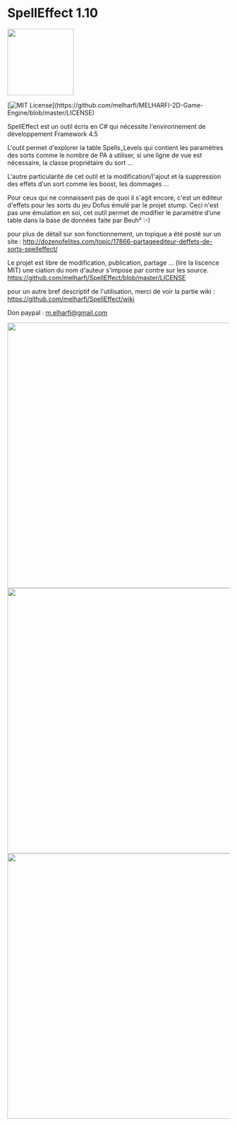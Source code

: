 # SpellEffect 1.10

<img src="SpellEffect/Resources/159.ico" width = "150">

[![MIT License](https://img.shields.io/apm/l/atomic-design-ui.svg?)](https://github.com/melharfi/MELHARFI-2D-Game-Engine/blob/master/LICENSE)

SpellEffect est un outil écris en C# qui nécessite l'environnement de développement Framework 4.5

L'outil permet d'explorer la table Spells_Levels qui contient les paramètres des sorts comme le nombre de PA à utiliser, si une ligne de vue est nécessaire, la classe propriétaire du sort ...

L'autre particularité de cet outil et la modification/l'ajout et la suppression des effets d'un sort comme les boost, les dommages ...

Pour ceux qui ne connaissent pas de quoi il s'agit encore, c'est un éditeur d'effets pour les sorts du jeu Dofus émulé par le projet stump.
Ceci n'est pas une émulation en soi, cet outil permet de modifier le paramètre d’une table dans la base de données faite par Beuh² :-)

pour plus de détail sur son fonctionnement, un topique a été posté sur un site :
http://dozenofelites.com/topic/17866-partageediteur-deffets-de-sorts-spelleffect/

Le projet est libre de modification, publication, partage ... (lire la liscence MIT) une ciation du nom d'auteur s'impose par contre sur les source.
https://github.com/melharfi/SpellEffect/blob/master/LICENSE

pour un autre bref descriptif de l'utilisation, merci de voir la partie wiki :
https://github.com/melharfi/SpellEffect/wiki

Don paypal : m.elharfi@gmail.com

<img src="SpellEffect/Resources/howToIopWrath.gif" width = "600">
<img src="SpellEffect/Resources/howToCopyDebugedRawData.gif" width = "600">
<img src="SpellEffect/Resources/howToAddClientVersion.gif" width = "600">

